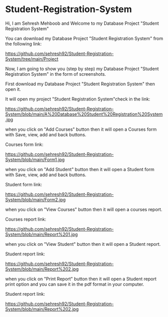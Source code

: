 # Student-Registration-System

Hi, I am Sehresh Mehboob and Welcome to my Database Project "Student Registration System"

You can download my Database Project "Student Registration System" from the following link:

https://github.com/sehresh92/Student-Registration-System/tree/main/Project

Now, I am going to show you (step by step) my Database Project "Student Registration System" in the form of screenshots.

First download my Database Project "Student Registration System" then open it.

It will open my project "Student Registration System"check in the link:

https://github.com/sehresh92/Student-Registration-System/blob/main/A%20Database%20Student%20Registration%20System.jpg

when you click on "Add Courses" button then it will open a Courses form with Save, view, add and back buttons. 

Courses form link:

https://github.com/sehresh92/Student-Registration-System/blob/main/Form1.jpg

when you click on "Add Student" button then it will open a Student form with Save, view, add and back buttons. 

Student form link:

https://github.com/sehresh92/Student-Registration-System/blob/main/Form2.jpg

when you click on "View Courses" button then it will open a courses report.

Courses report link:

https://github.com/sehresh92/Student-Registration-System/blob/main/Report%201.jpg

when you click on "View Student" button then it will open a Student report.

Student report link:

https://github.com/sehresh92/Student-Registration-System/blob/main/Report%202.jpg

when you click on "Print Report" button then it will open a Student report print option and you can save it in the pdf format in your computer.

Student report link:

https://github.com/sehresh92/Student-Registration-System/blob/main/Report%202.jpg

